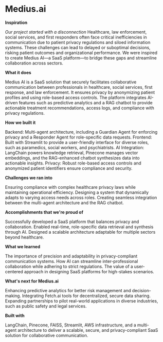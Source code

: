 # Medius.ai


**Inspiration**

_Our project started with a disconnection_
Healthcare, law enforcement, social services, and first responders often face critical inefficiencies in communication due to patient privacy regulations and siloed information systems. These challenges can lead to delayed or suboptimal decisions, risking patient outcomes and organizational performance. We were inspired to create Medius AI—a SaaS platform—to bridge these gaps and streamline collaboration across sectors.

**What it does**

Medius AI is a SaaS solution that securely facilitates collaborative communication between professionals in healthcare, social services, first response, and law enforcement. It ensures privacy by anonymizing patient profiles and using role-based access controls. The platform integrates AI-driven features such as predictive analytics and a RAG chatbot to provide actionable treatment recommendations, access logs, and compliance with privacy regulations.

**How we built it**

Backend: Multi-agent architecture, including a Guardian Agent for enforcing privacy and a Responder Agent for role-specific data requests.
Frontend: Built with Streamlit to provide a user-friendly interface for diverse roles, such as paramedics, social workers, and psychiatrists.
AI Integration: LangChain powers knowledge retrieval, Pinecone manages vector embeddings, and the RAG-enhanced chatbot synthesizes data into actionable insights.
Privacy: Robust role-based access controls and anonymized patient identifiers ensure compliance and security.

**Challenges we ran into**

Ensuring compliance with complex healthcare privacy laws while maintaining operational efficiency.
Designing a system that dynamically adapts to varying access needs across roles.
Creating seamless integration between the multi-agent architecture and the RAG chatbot.

**Accomplishments that we're proud of**

Successfully developed a SaaS platform that balances privacy and collaboration.
Enabled real-time, role-specific data retrieval and synthesis through AI.
Designed a scalable architecture adaptable for multiple sectors beyond healthcare.

**What we learned**

The importance of precision and adaptability in privacy-compliant communication systems.
How AI can streamline inter-professional collaboration while adhering to strict regulations.
The value of a user-centered approach in designing SaaS platforms for high-stakes scenarios.

**What's next for Medius.ai**

Enhancing predictive analytics for better risk management and decision-making.
Integrating Fetch.ai tools for decentralized, secure data sharing.
Expanding partnerships to pilot real-world applications in diverse industries, such as public safety and legal services.

**Built with**

LangChain, Pinecone, FAISS, Streamlit, AWS infrastructure, and a multi-agent architecture to deliver a scalable, secure, and privacy-compliant SaaS solution for collaborative communication.
